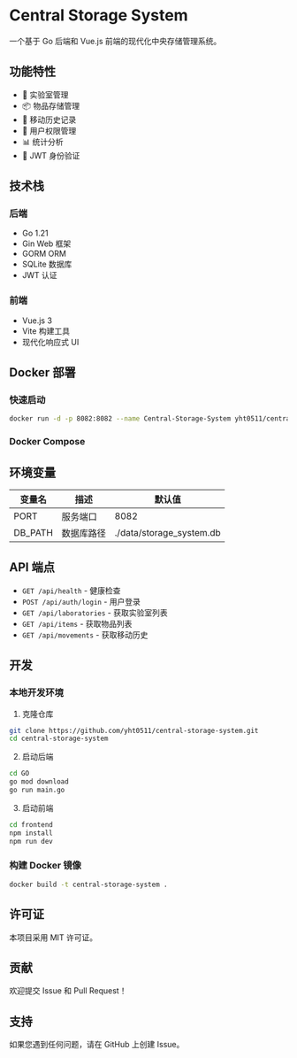 # Central Storage System

一个基于 Go 后端和 Vue.js 前端的现代化中央存储管理系统。

## 功能特性

- 🏢 实验室管理
- 📦 物品存储管理
- 🔄 移动历史记录
- 👥 用户权限管理
- 📊 统计分析
- 🔐 JWT 身份验证

## 技术栈

### 后端

- Go 1.21
- Gin Web 框架
- GORM ORM
- SQLite 数据库
- JWT 认证

### 前端

- Vue.js 3
- Vite 构建工具
- 现代化响应式 UI

## Docker 部署

### 快速启动

```bash
docker run -d -p 8082:8082 --name Central-Storage-System yht0511/central-storage-system:latest
```

### Docker Compose

## 环境变量

| 变量名  | 描述       | 默认值              |
| ------- | ---------- | ------------------- |
| PORT    | 服务端口   | 8082                |
| DB_PATH | 数据库路径 | ./data/storage_system.db |

## API 端点

- `GET /api/health` - 健康检查
- `POST /api/auth/login` - 用户登录
- `GET /api/laboratories` - 获取实验室列表
- `GET /api/items` - 获取物品列表
- `GET /api/movements` - 获取移动历史

## 开发

### 本地开发环境

1. 克隆仓库

```bash
git clone https://github.com/yht0511/central-storage-system.git
cd central-storage-system
```

2. 启动后端

```bash
cd GO
go mod download
go run main.go
```

3. 启动前端

```bash
cd frontend
npm install
npm run dev
```

### 构建 Docker 镜像

```bash
docker build -t central-storage-system .
```

## 许可证

本项目采用 MIT 许可证。

## 贡献

欢迎提交 Issue 和 Pull Request！

## 支持

如果您遇到任何问题，请在 GitHub 上创建 Issue。
